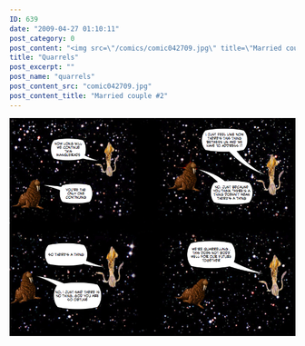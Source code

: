 ```yaml
---
ID: 639
date: "2009-04-27 01:10:11"
post_category: 0
post_content: "<img src=\"/comics/comic042709.jpg\" title=\"Married couple #2\" />"
title: "Quarrels"
post_excerpt: ""
post_name: "quarrels"
post_content_src: "comic042709.jpg"
post_content_title: "Married couple #2"
---
```



[![Married couple #2](/comics-hi-res/comic042709.jpg)](/comics-hi-res/comic042709.jpg)
